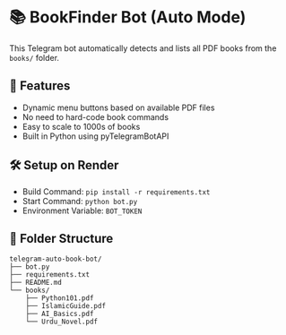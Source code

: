 # 📚 BookFinder Bot (Auto Mode)

This Telegram bot automatically detects and lists all PDF books from the `books/` folder.

## 🚀 Features
- Dynamic menu buttons based on available PDF files
- No need to hard-code book commands
- Easy to scale to 1000s of books
- Built in Python using pyTelegramBotAPI

## 🛠️ Setup on Render
- Build Command: `pip install -r requirements.txt`
- Start Command: `python bot.py`
- Environment Variable: `BOT_TOKEN`

## 📁 Folder Structure
```
telegram-auto-book-bot/
├── bot.py
├── requirements.txt
├── README.md
└── books/
    ├── Python101.pdf
    ├── IslamicGuide.pdf
    ├── AI_Basics.pdf
    └── Urdu_Novel.pdf
```
